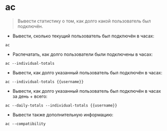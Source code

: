 # ac

> Вывести статистику о том, как долго какой пользователь был подключён.

- Вывести, сколько текущий пользователь был подключён в часах:

`ac`

- Распечатать, как долго пользователи были подключены в часах:

`ac --individual-totals`

- Вывести, как долго указанный пользователь был подключён в часах:

`ac --individual-totals {{username}}`

- Вывести, как долго указанный пользователь был подключён в часах за день + всего:

`ac --daily-totals --individual-totals {{username}}`

- Вывести также дополнительную информацию:

`ac --compatibility`
